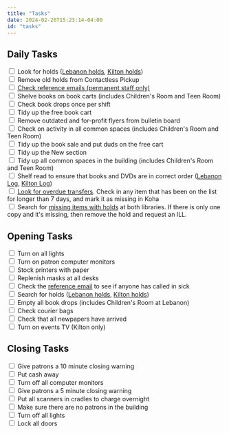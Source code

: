 ```yaml
---
title: "Tasks"
date: 2024-02-26T15:23:14-04:00
id: "tasks"
---
```



## Daily Tasks
<div class="checklist pb-5">
    <input type="checkbox" id="holds" name="holds" value="holds">
    <label for="holds"> Look for holds (<a href="https://koha.leblibrary.com/cgi-bin/koha/circ/view_holdsqueue.pl?branchlimit=LEBANON&itemtypeslimit=&ccodeslimit=&locationslimit=&run_report=1" target="_blank">Lebanon holds</a>, <a href="https://koha.leblibrary.com/cgi-bin/koha/circ/view_holdsqueue.pl?branchlimit=KILTON&itemtypeslimit=&ccodeslimit=&locationslimit=&run_report=1" target="_blank">Kilton holds</a>)</label><br>
    <input type="checkbox" id="remove-holds" name="remove-holds" value="remove-holds">
    <label for="remove-holds"> Remove old holds from Contactless Pickup</label><br>
    <input type="checkbox" id="emails" name="emails" value="emails">
    <label for="emails"><a href="https://groups.google.com/a/leblibrary.com/g/reference" target="_blank"> Check reference emails (permanent staff only)</a></label><br>
    <input type="checkbox" id="shelve" name="shelve" value="shelve">
    <label for="shelve"> Shelve books on book carts (includes Children's Room and Teen Room)</label><br>
    <input type="checkbox" id="book-drop" name="book-drop" value="book-drop">
    <label for="book-drop"> Check book drops once per shift</label><br>
    <input type="checkbox" id="free-cart" name="free-cart" value="free-cart">
    <label for="free-cart"> Tidy up the free book cart</label><br>
    <input type="checkbox" id="bulletin" name="bulletin" value="bulletin">
    <label for="bulletin"> Remove outdated and for-profit flyers from bulletin board</label><br>
    <input type="checkbox" id="rounds" name="rounds" value="rounds">
    <label for="rounds"> Check on activity in all common spaces (includes Children's Room and Teen Room)</label><br>
    <input type="checkbox" id="book-sale" name="book-sale" value="book-sale">
    <label for="book-sale"> Tidy up the book sale and put duds on the free cart</label><br>
    <input type="checkbox" id="new" name="new" value="new">
    <label for="new"> Tidy up the New section</label><br>
    <input type="checkbox" id="common" name="common" value="common">
    <label for="common"> Tidy up all common spaces in the building (includes Children's Room and Teen Room)</label><br>
    <input type="checkbox" id="shelf-read" name="shelf-read" value="shelf-read">
    <label for="shelf-read"> Shelf read to ensure that books and DVDs are in correct order (<a href="https://docs.google.com/spreadsheets/d/1Z7Uufyw4oJW0HuOdTS7taIVBtSALZvvPMT1J9CqmUNU/edit#gid=1156949115" target="_blank">Lebanon Log</a>, <a href="https://docs.google.com/spreadsheets/d/194uih669lUq__orSJ0X4lkuSUMIQm2pYHj2cvJyNEnE/edit#gid=0" target="_blank">Kilton Log</a>)</label><br>
    <input type="checkbox" id="transfers" name="transfers" value="transfers">
    <label for="transfers"> <a href="https://koha.leblibrary.com/cgi-bin/koha/circ/transferstoreceive.pl" target="_blank">Look for overdue transfers</a>. Check in any item that has been on the list for longer than 7 days, and mark it as missing in Koha</label><br>
   <div class="test"><input type="checkbox" id="missing-holds" name="missing-holds" value="missing-holds">
   <label for="missing-holds"> Search for <a href="https://koha.leblibrary.com/cgi-bin/koha/reports/guided_reports.pl?id=326&op=run" target=
    "_blank">missing items with holds</a> at both libraries. If there is only one copy and it's missing, then remove the hold and request an ILL.</label></div>
</div>

<div class="col-lg-6 pb-5">
<h2>Opening Tasks</h2>
<div class="checklist">
<input type="checkbox" id="lights" name="lights" value="lights">
<label for="lights"> Turn on all lights</label><br>
<input type="checkbox" id="monitors" name="monitors" value="monitors">
<label for="monitors"> Turn on patron computer monitors</label><br>
<input type="checkbox" id="paper" name="paper" value="paper">
<label for="paper"> Stock printers with paper</label><br>
<input type="checkbox" id="masks" name="masks" value="masks">
<label for="masks"> Replenish masks at all desks</label><br>
<input type="checkbox" id="sick" name="sick" value="sick">
<label for="sick"> Check the <a href="https://groups.google.com/a/leblibrary.com/g/Reference" target="_blank">reference email</a> to see if anyone has called in sick</label><br>
<input type="checkbox" id="holds" name="holds" value="holds">
<label for="holds"> Search for holds (<a href="https://koha.leblibrary.com/cgi-bin/koha/circ/view_holdsqueue.pl?branchlimit=LEBANON&itemtypeslimit=&ccodeslimit=&locationslimit=&run_report=1" target="_blank">Lebanon holds</a>, <a href="https://koha.leblibrary.com/cgi-bin/koha/circ/view_holdsqueue.pl?branchlimit=KILTON&itemtypeslimit=&ccodeslimit=&locationslimit=&run_report=1" target="_blank">Kilton holds</a>)</label><br>
<input type="checkbox" id="book-drops" name="book-drops" value="book-drops">
<label for="book-drops"> Empty all book drops (includes Children's Room at Lebanon)</label><br>
<input type="checkbox" id="courier" name="courier" value="courier">
<label for="courier"> Check courier bags</label><br>
<input type="checkbox" id="news" name="news" value="news">
<label for="news"> Check that all newpapers have arrived</label><br>
<input type="checkbox" id="events" name="events" value="events">
<label for="events"> Turn on events TV (Kilton only)</label><br>
</div>
</div>

<div class="col-lg-6 pb-5">
<h2>Closing Tasks</h2>
<div class="checklist">
<input type="checkbox" id="warning-10" name="warning-10" value="warning-10">
<label for="warning-10"> Give patrons a 10 minute closing warning</label><br>
<input type="checkbox" id="cash" name="cash" value="cash">
<label for="cash"> Put cash away</label><br>
<input type="checkbox" id="monitors" name="monitors" value="monitors">
<label for="monitors"> Turn off all computer monitors</label><br>
<input type="checkbox" id="warning-5" name="warning-5" value="warning-5">
<label for="warning-5"> Give patrons a 5 minute closing warning</label><br>
<input type="checkbox" id="scanners" name="scanners" value="scanners">
<label for="scanners"> Put all scanners in cradles to charge overnight</label><br>
<input type="checkbox" id="patrons" name="patrons" value="patrons">
<label for="patrons"> Make sure there are no patrons in the building</label><br>
<input type="checkbox" id="lights" name="lights" value="lights">
<label for="lights"> Turn off all lights</label><br>
<input type="checkbox" id="lock" name="lock" value="lock">
<label for="lock"> Lock all doors</label><br>
</div>
</div>